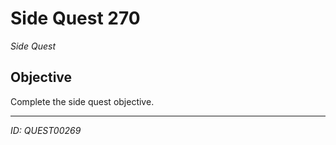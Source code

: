 # Side Quest 270

*Side Quest*

## Objective
Complete the side quest objective.

---
*ID: QUEST00269*